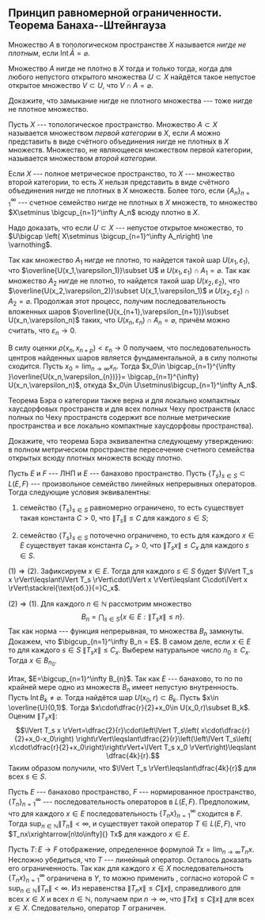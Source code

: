Принцип равномерной ограниченности. Теорема Банаха--Штейнгауза
--------------------------------------------------------------

Множество $A$ в топологическом пространстве $X$ называется *нигде не плотным*, если $\mathop{\mathrm{Int}}\bar{A}=\varnothing$.

Множество $A$ нигде не плотно в $X$ тогда и только тогда, когда для любого непустого открытого множества $U\subset X$ найдётся такое непустое открытое множество $V\subset U$, что $V\cap A = \varnothing$.

Докажите, что замыкание нигде не плотного множества --- тоже нигде не плотное множество.

Пусть $X$ --- топологическое пространство. 
Множество $A\subset X$ называется множеством *первой категории* в $X$, если $A$ можно представить в виде счётного объединения нигде не плотных в $X$ множеств.
Множество, не являющееся множеством первой категории, называется множеством *второй категории*.

Если $X$ --- полное метрическое пространство, то $X$ --- множество второй категории, то есть $X$ нельзя представить в виде счётного объединения нигде не плотных в $X$ множеств.
Более того, если $\{A_n\}_{n=1}^\infty$ --- счетное семейство нигде не плотных в $X$ множеств, то множество $X\setminus \bigcup_{n=1}^\infty A_n$ всюду плотно в $X$.

Надо доказать, что если $U\subset X$ --- непустое открытое множество, то $U\bigcap \left( X\setminus \bigcup_{n=1}^\infty A_n\right) \ne \varnothing$.

Так как множество $A_1$ нигде не плотно, то найдется такой шар $U(x_1,\varepsilon_1)$, что $\overline{U(x_1,\varepsilon_1)}\subset U$ и $U(x_1,\varepsilon_1)\cap A_1 = \varnothing$. Так как множество $A_2$ нигде не плотно, то найдется такой шар $U(x_2,\varepsilon_2)$, что $\overline{U(x_2,\varepsilon_2)}\subset U(x_1,\varepsilon_1)$ и $U(x_2,\varepsilon_2)\cap A_2 = \varnothing$. 
Продолжая этот процесс, получим последовательность вложенных шаров $\overline{U(x_{n+1},\varepsilon_{n+1})}\subset U(x_n,\varepsilon_n)$ таких, что $U(x_n,\varepsilon_n)\cap A_n = \varnothing$, причём можно считать, что $\varepsilon_n\to 0$.

В силу оценки $\rho(x_n,x_{n+p})<\varepsilon_n \to 0$ получаем, что последовательность центров найденных шаров является фундаментальной, а в силу полноты сходится. Пусть $x_0=\lim_{n\to\infty}x_n$. 
Тогда $x_0\in \bigcap_{n=1}^{\infty }\overline{U(x_n,\varepsilon_{n})}}= \bigcap_{n=1}^{\infty} U(x_n,\varepsilon_n)$, откуда $x_0\in U\setminus\bigcup_{n=1}^\infty A_n$.

Теорема Бэра о категории также верна и для локально компактных хаусдорфовых пространств и для всех полных Чеху пространств (класс полных по Чеху пространств содержит все полные метрические пространства и все локально компактные хаусдорфовы пространства).

Докажите, что теорема Бэра эквивалентна следующему утверждению: в полном метрическом пространстве пересечение счетного семейства открытых всюду плотных множеств всюду плотно.

Пусть $E$ и $F$ --- ЛНП и $E$ --- банахово пространство. 
Пусть $\{T_s\}_{s\in S}\subset L(E,F)$ --- произвольное семейство линейных непрерывных операторов. 
Тогда следующие условия эквивалентны:

1.  семейство $\{T_s\}_{s\in S}$ равномерно ограничено, то есть существует такая константа $C>0$, что $\lVert T_s \rVert\leqslant C$ для каждого $s\in S$;

2.  семейство $\{T_s\}_{s\in S}$ поточечно ограничено, то есть для каждого $x\in E$ существует такая константа $C_x>0$, что $\lVert T_s x \rVert\leqslant C_x$ для каждого $s\in S$.

$(1)\Rightarrow(2)$. 
Зафиксируем $x\in E$. 
Тогда для каждого $s\in S$ будет $\lVert T_s x \rVert\leqslant\lVert T_s \rVert\cdot\lVert x \rVert\leqslant C\cdot\lVert x \rVert\stackrel{\text{об.}}{=}C_x$.

$(2)\Rightarrow(1)$. Для каждого $n\in\mathbb{N}$ рассмотрим множество $$B_n = \bigcap\nolimits_{s\in S}\left\lbrace x\in E : \lVert T_s x \rVert\leqslant n \right\rbrace.$$ 
Так как норма --- функция непрерывная, то множества $B_n$ замкнуты. 
Докажем, что $\bigcup_{n=1}^\infty B_n = E$. В самом деле, если $x\in E$ то для каждого $s\in S$ $\lVert T_s x \rVert\leqslant C_x$. 
Выберем натуральное число $n_0\geqslant C_x$. Тогда $x\in B_{n_0}$.

Итак, $E=\bigcup_{n=1}^\infty B_{n}$. 
Так как $E$ --- банахово, то по по крайней мере одно из множеств $B_n$ имеет непустую внутренность. 
Пусть $\mathop{\mathrm{Int}}B_k\ne\varnothing$. 
Тогда найдётся шар $U(x_0,r)\subset B_{k}$. 
Пусть $x\in \overline{U}(0,1)$. 
Тогда $x\cdot\dfrac{r}{2}+x_0\in U(x_0,r)\subset B_k$. 
Оценим $\lVert T_s x \rVert$: $$\lVert T_s x \rVert=\dfrac{2}{r}\cdot\left\lVert T_s\left( x\cdot\dfrac{r}{2}+x_0-x_0\right)  \right\rVert\leqslant\dfrac{2}{r}\left(\left\lVert T_s\left( x\cdot\dfrac{r}{2}+x_0\right)\right\rVert+\lVert T_s x_0 \rVert\right)\leqslant \dfrac{4k}{r}.$$
Таким образом получили, что $\lVert T_s \rVert\leqslant\dfrac{4k}{r}$ для всех $s\in S$.

Пусть $E$ --- банахово пространство, $F$ --- нормированное пространство, $\{T_n\}_{n=1}^\infty$ --- последовательность операторов в $L(E,F)$.
Предположим, что для каждого $x\in E$ последовательность $\{T_n x\}_{n=1}^\infty$ сходится в $F$. 
Тогда $\sup_{n\in\mathbb{N}} \lVert T_n \rVert< \infty$, и существует такой
оператор $T\in L(E,F)$, что $T_nx\xrightarrow[n\to\infty]{} Tx$ для каждого $x\in E$.

Пусть $T\colon E\to F$ отображение, определенное формулой $Tx = \lim_{n\to\infty} T_nx$. 
Несложно убедиться, что $T$ --- линейный оператор. 
Осталось доказать его ограниченность. 
Так как для каждого $x\in X$ последовательность $\{T_nx\}_{n=1}^\infty$ ограничена в $Y$, то можно применить , согласно которой $C = \sup_{n\in\mathbb{N}}\lVert T_n \rVert < \infty$. 
Из неравенства $\lVert T_nx \rVert\leqslant C\lVert x \rVert$, справедливого для всех $x\in X$ и всех $n\in\mathbb{N}$, получаем при $n\to\infty$, что $\lVert Tx \rVert\leqslant C\lVert x \rVert$ для всех $x\in X$.
Следовательно, оператор $T$ ограничен.